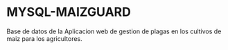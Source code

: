 # MYSQL-MAIZGUARD
Base de datos de la Aplicacion web de gestion de plagas en los cultivos de maiz para los agricultores.
